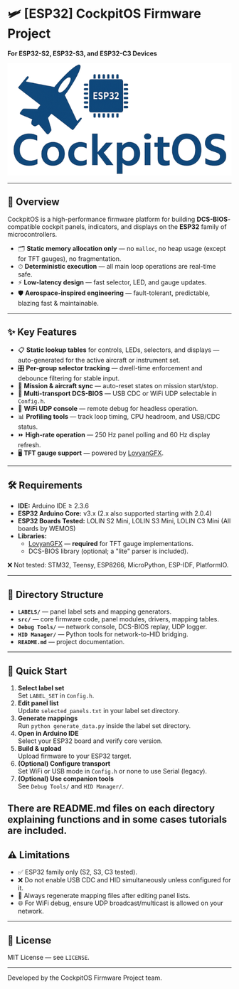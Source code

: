# 🛩 [ESP32] CockpitOS Firmware Project  
**For ESP32-S2, ESP32-S3, and ESP32-C3 Devices**  

![CockpitOS Logo](./CockpitOS_logo.png)

---

## 📖 Overview

CockpitOS is a high-performance firmware platform for building **DCS-BIOS**-compatible cockpit panels, indicators, and displays on the **ESP32** family of microcontrollers.

- 🗂 **Static memory allocation only** — no `malloc`, no heap usage (except for TFT gauges), no fragmentation.  
- ⏱ **Deterministic execution** — all main loop operations are real-time safe.  
- ⚡ **Low-latency design** — fast selector, LED, and gauge updates.  
- 🛡 **Aerospace-inspired engineering** — fault-tolerant, predictable, blazing fast & maintainable.  

---

## ✨ Key Features

- 📋 **Static lookup tables** for controls, LEDs, selectors, and displays — auto-generated for the active aircraft or instrument set.  
- 🎛 **Per-group selector tracking** — dwell-time enforcement and debounce filtering for stable input.  
- 🛫 **Mission & aircraft sync** — auto-reset states on mission start/stop.  
- 🔌 **Multi-transport DCS-BIOS** — USB CDC or WiFi UDP selectable in `Config.h`.  
- 📡 **WiFi UDP console** — remote debug for headless operation.  
- 📊 **Profiling tools** — track loop timing, CPU headroom, and USB/CDC status.  
- ⏩ **High-rate operation** — 250 Hz panel polling and 60 Hz display refresh.  
- 🖥 **TFT gauge support** — powered by [LovyanGFX](https://github.com/lovyan03/LovyanGFX).  

---

## 🛠 Requirements

- **IDE:** Arduino IDE ≥ 2.3.6  
- **ESP32 Arduino Core:** v3.x (2.x also supported starting with 2.0.4)  
- **ESP32 Boards Tested:** LOLIN S2 Mini, LOLIN S3 Mini, LOLIN C3 Mini (All boards by WEMOS)  
- **Libraries:**  
  - [LovyanGFX](https://github.com/lovyan03/LovyanGFX) — **required** for TFT gauge implementations.  
  - DCS-BIOS library (optional; a "lite" parser is included).  

❌ Not tested: STM32, Teensy, ESP8266, MicroPython, ESP-IDF, PlatformIO.

---

## 📂 Directory Structure

- **`LABELS/`** — panel label sets and mapping generators.  
- **`src/`** — core firmware code, panel modules, drivers, mapping tables.  
- **`Debug Tools/`** — network console, DCS-BIOS replay, UDP logger.  
- **`HID Manager/`** — Python tools for network-to-HID bridging.  
- **`README.md`** — project documentation.  

---

## 🚀 Quick Start

1. **Select label set**  
   Set `LABEL_SET` in `Config.h`.  
2. **Edit panel list**  
   Update `selected_panels.txt` in your label set directory.  
3. **Generate mappings**  
   Run `python generate_data.py` inside the label set directory.  
4. **Open in Arduino IDE**  
   Select your ESP32 board and verify core version.  
5. **Build & upload**  
   Upload firmware to your ESP32 target.  
6. **(Optional) Configure transport**  
   Set WiFi or USB mode in `Config.h` or none to use Serial (legacy).  
7. **(Optional) Use companion tools**  
   See `Debug Tools/` and `HID Manager/`.  

There are README.md files on each directory explaining functions and in some cases tutorials are included.
---

## ⚠ Limitations

- ✅ ESP32 family only (S2, S3, C3 tested).  
- ❌ Do not enable USB CDC and HID simultaneously unless configured for it.  
- 🔄 Always regenerate mapping files after editing panel lists.  
- 🌐 For WiFi debug, ensure UDP broadcast/multicast is allowed on your network.  

---

## 📜 License

MIT License — see `LICENSE`.

---

Developed by the CockpitOS Firmware Project team.